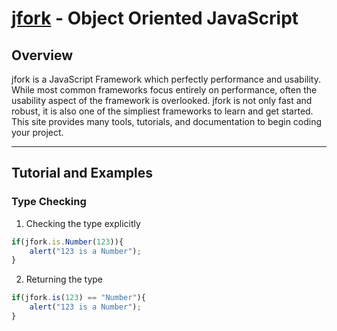 [jfork](http://jfork.com/) - Object Oriented JavaScript
==================================================

Overview
--------------------------------------

jfork is a JavaScript Framework which perfectly performance and usability. While most common frameworks focus entirely on performance, often the usability aspect of the framework is overlooked. jfork is not only fast and robust, it is also one of the simpliest frameworks to learn and get started. This site provides many tools, tutorials, and documentation to begin coding your project.

---

## Tutorial and Examples ##


### Type Checking ###


1. Checking the type explicitly  
```js
if(jfork.is.Number(123)){  
	alert("123 is a Number");  
}
```
2. Returning the type  
```js
if(jfork.is(123) == "Number"){
	alert("123 is a Number");
}
```
	
	


